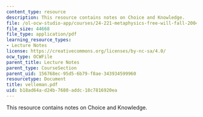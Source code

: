 ```yaml
---
content_type: resource
description: This resource contains notes on Choice and Knowledge.
file: /ol-ocw-studio-app/courses/24-221-metaphysics-free-will-fall-2004/b18ad64ad24b7680addc18c7816920ea_velleman.pdf
file_size: 44668
file_type: application/pdf
learning_resource_types:
- Lecture Notes
license: https://creativecommons.org/licenses/by-nc-sa/4.0/
ocw_type: OCWFile
parent_title: Lecture Notes
parent_type: CourseSection
parent_uid: 156768ec-95d5-6b79-f8ae-343934599960
resourcetype: Document
title: velleman.pdf
uid: b18ad64a-d24b-7680-addc-18c7816920ea
---
```

This resource contains notes on Choice and Knowledge.